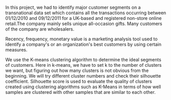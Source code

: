 In this project, we had to identify major customer segments on a transnational data set which contains all the transactions occurring between 01/12/2010 and 09/12/2011 for a UK-based and registered non-store online retail.The company mainly sells unique all-occasion gifts. Many customers of the company are wholesalers.

Recency, frequency, monetary value is a marketing analysis tool used to identify a company's or an organization's best customers by using certain measures.

We use the K-means clustering algorithm to determine the ideal segments of customers.
Here in k-means, we have to set k to the number of clusters we want, but figuring out how many clusters is not obvious from the beginning. We will try different cluster numbers and check their silhouette coefficient.
Silhouette score is used to evaluate the quality of clusters created using clustering algorithms such as K-Means in terms of how well samples are clustered with other samples that are similar to each other.
